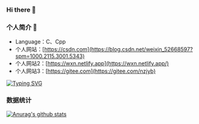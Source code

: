 ### Hi there 👋

### 个人简介 👋
- Language：C、Cpp
- 个人网站：[https://csdn.com](https://blog.csdn.net/weixin_52668597?spm=1000.2115.3001.5343)
- 个人网站2：[https://wxn.netlify.app](https://wxn.netlify.app/)
- 个人网站3：[https://gitee.com](https://gitee.com/nzjyb)

[![Typing SVG](https://readme-typing-svg.demolab.com?font=Fira+Code&weight=200&pause=1000&width=435&lines=Hi+there+%F0%9F%91%8B%2C+I+am+1AoB;Welcome+to+My+Profile!;Over+4+years+of+programming+experience;Always+learning+new+things;C%2B%2B+learning+enthusiast)](https://git.io/typing-svg)

### 数据统计 
[![Anurag's github stats](https://github-readme-stats.vercel.app/api?username=1AoB)](https://github.com/pythonsir/github-readme-stats)

<!--
**1AoB/1AoB** is a ✨ _special_ ✨ repository because its `README.md` (this file) appears on your GitHub profile.

Here are some ideas to get you started:

- 🔭 I’m currently working on ...
- 🌱 I’m currently learning ...
- 👯 I’m looking to collaborate on ...
- 🤔 I’m looking for help with ...
- 💬 Ask me about ...
- 📫 How to reach me: ...
- 😄 Pronouns: ...
- ⚡ Fun fact: ...
-->
